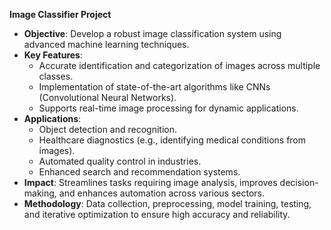 **Image Classifier Project**  

- **Objective**: Develop a robust image classification system using advanced machine learning techniques.  
- **Key Features**:  
  - Accurate identification and categorization of images across multiple classes.  
  - Implementation of state-of-the-art algorithms like CNNs (Convolutional Neural Networks).  
  - Supports real-time image processing for dynamic applications.  
- **Applications**:  
  - Object detection and recognition.  
  - Healthcare diagnostics (e.g., identifying medical conditions from images).  
  - Automated quality control in industries.  
  - Enhanced search and recommendation systems.  
- **Impact**: Streamlines tasks requiring image analysis, improves decision-making, and enhances automation across various sectors.  
- **Methodology**: Data collection, preprocessing, model training, testing, and iterative optimization to ensure high accuracy and reliability.  

